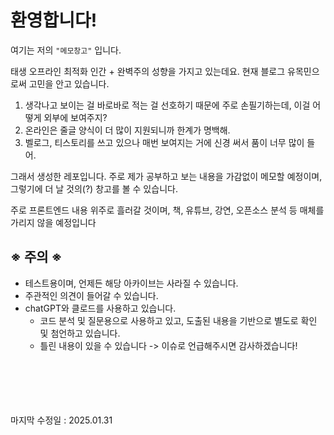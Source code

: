 # 환영합니다!

여기는 저의 `"메모창고"` 입니다.

태생 오프라인 최적화 인간 + 완벽주의 성향을 가지고 있는데요. 현재 블로그 유목민으로써 고민을 안고 있습니다.

1. 생각나고 보이는 걸 바로바로 적는 걸 선호하기 때문에 주로 손필기하는데, 이걸 어떻게 외부에 보여주지?
2. 온라인은 줄글 양식이 더 많이 지원되니까 한계가 명백해.
3. 벨로그, 티스토리를 쓰고 있으나 매번 보여지는 거에 신경 써서 품이 너무 많이 들어.

그래서 생성한 레포입니다. 주로 제가 공부하고 보는 내용을 가감없이 메모할 예정이며, 그렇기에 더 날 것의(?) 창고를 볼 수 있습니다.

주로 프론트엔드 내용 위주로 흘러갈 것이며,
책, 유튜브, 강연, 오픈소스 분석 등 매체를 가리지 않을 예정입니다

## ※ 주의 ※

- 테스트용이며, 언제든 해당 아카이브는 사라질 수 있습니다.
- 주관적인 의견이 들어갈 수 있습니다.
- chatGPT와 클로드를 사용하고 있습니다.
  - 코드 분석 및 질문용으로 사용하고 있고, 도출된 내용을 기반으로 별도로 확인 및 첨언하고 있습니다.
  - 틀린 내용이 있을 수 있습니다 -> 이슈로 언급해주시면 감사하겠습니다!

<br />
<br />
<br />
<br />
<br />
마지막 수정일 : 2025.01.31